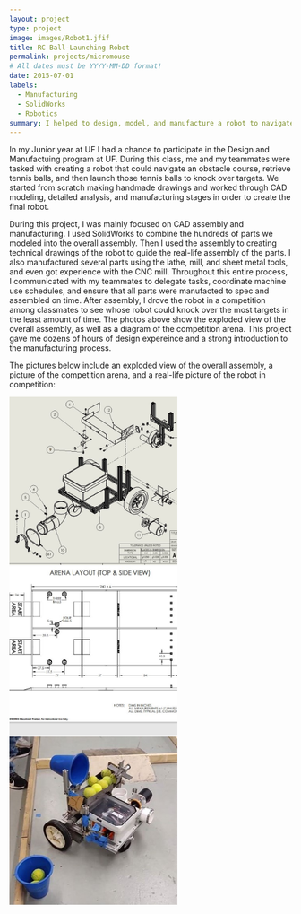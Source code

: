 ```yaml
---
layout: project
type: project
image: images/Robot1.jfif
title: RC Ball-Launching Robot
permalink: projects/micromouse
# All dates must be YYYY-MM-DD format!
date: 2015-07-01
labels:
  - Manufacturing
  - SolidWorks
  - Robotics
summary: I helped to design, model, and manufacture a robot to navigate an obstacle course
---
```



In my Junior year at UF I had a chance to participate in the Design and Manufactuing program at UF. During this class, me and my teammates were tasked with creating a robot that could navigate an obstacle course, retrieve tennis balls, and then launch those tennis balls to knock over targets. We started from scratch making handmade drawings and worked through CAD modeling, detailed analysis, and manufacturing stages in order to create the final robot. 

During this project, I was mainly focused on CAD assembly and manufacturing. I used SolidWorks to combine the hundreds of parts we modeled into the overall assembly. Then I used the assembly to creating technical drawings of the robot to guide the real-life assembly of the parts. I also manufactured several parts using the lathe, mill, and sheet metal tools, and even got experience with the CNC mill. Throughout this entire process, I communicated with my teammates to delegate tasks, coordinate machine use schedules, and ensure that all parts were manufacted to spec and assembled on time. After assembly, I drove the robot in a competition among classmates to see whose robot could knock over the most targets in the least amount of time. The photos above show the exploded view of the overall assembly, as well as a diagram of the competition arena. This project gave me dozens of hours of design expereince and a strong introduction to the manufacturing process.

The pictures below include an exploded view of the overall assembly, a picture of the competition arena, and a real-life picture of the robot in competition:

<div class="ui medium rounded images">
  <img class="ui image" src="../images/robotdrawww.jpg" height = "300" width = "300">
  <img class="ui image" src="../images/arena.JPG" height = "300" width = "300">
  <img class="ui image" src="../images/Robot1.jfif" height = "300" width = "300">
</div>



